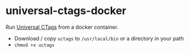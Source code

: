 universal-ctags-docker
======================

Run [Universal CTags](https://github.com/universal-ctags/ctags) from a docker
container.

- Download / copy `uctags` to `/usr/local/bin` or a directory in your path
- `chmod +x uctags`
